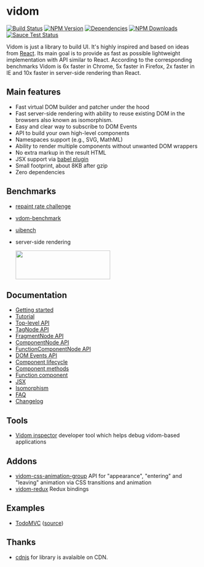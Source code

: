 # vidom
[![Build Status](https://img.shields.io/travis/dfilatov/vidom/master.svg?style=flat-square)](https://travis-ci.org/dfilatov/vidom/branches)
[![NPM Version](https://img.shields.io/npm/v/vidom.svg?style=flat-square)](https://www.npmjs.com/package/vidom)
[![Dependencies](https://img.shields.io/david/dfilatov/vidom.svg?style=flat-square)](https://david-dm.org/dfilatov/vidom)
[![NPM Downloads](https://img.shields.io/npm/dm/vidom.svg?style=flat-square)](https://www.npmjs.org/package/vidom)
[![Sauce Test Status](https://saucelabs.com/browser-matrix/dfilatov81.svg)](https://saucelabs.com/u/dfilatov81)

Vidom is just a library to build UI. It's highly inspired and based on ideas from [React](https://facebook.github.io/react/). Its main goal is to provide as fast as possible lightweight implementation with API similar to React. According to the corresponding benchmarks Vidom is 6x faster in Chrome, 5x faster in Firefox, 2x faster in IE and 10x faster in server-side rendering than React.

## Main features
  * Fast virtual DOM builder and patcher under the hood
  * Fast server-side rendering with ability to reuse existing DOM in the browsers also known as isomorphism.
  * Easy and clear way to subscribe to DOM Events
  * API to build your own high-level components
  * Namespaces support (e.g., SVG, MathML)
  * Ability to render multiple components without unwanted DOM wrappers
  * No extra markup in the result HTML
  * JSX support via [babel plugin](https://github.com/dfilatov/babel-plugin-vidom-jsx)
  * Small footprint, about 8KB after gzip
  * Zero dependencies
  
## Benchmarks
  * [repaint rate challenge](http://mathieuancelin.github.io/js-repaint-perfs/)
  * [vdom-benchmark](http://vdom-benchmark.github.io/vdom-benchmark/)
  * [uibench](https://localvoid.github.io/uibench/)
  * server-side rendering
    
    <img src="https://img-fotki.yandex.ru/get/169995/58414218.1/0_f9ded_4fd2985a_orig" width="246" height="75">

## Documentation
  * [Getting started](../../wiki/Getting-started)
  * [Tutorial](../../wiki/Tutorial)
  * [Top-level API](../../wiki/Top-Level-API)
  * [TagNode API](../../wiki/TagNode-API)
  * [FragmentNode API](../../wiki/FragmentNode-API)
  * [ComponentNode API](../../wiki/ComponentNode-API)
  * [FunctionComponentNode API](../../wiki/FunctionComponentNode-API)
  * [DOM Events API](../../wiki/DOM-Events-API)
  * [Component lifecycle](../../wiki/Component-lifecycle)
  * [Component methods](../../wiki/Component-methods)
  * [Function component](../../wiki/Function-Component)
  * [JSX](../../wiki/JSX)
  * [Isomorphism](../../wiki/Isomorphism)
  * [FAQ](../../wiki/FAQ)
  * [Changelog](../../releases)

## Tools
  * [Vidom inspector](https://github.com/dfilatov/vidom-inspector) developer tool which helps debug vidom-based applications
   
## Addons
  * [vidom-css-animation-group](https://github.com/dfilatov/vidom-css-animation-group) API for "appearance", "entering" and "leaving" animation via CSS transitions and animation
  * [vidom-redux](https://github.com/dfilatov/vidom-redux) Redux bindings 
 
## Examples
  * [TodoMVC](http://dfilatov.github.io/vidom-todomvc/) ([source](https://github.com/dfilatov/vidom-todomvc))
  
## Thanks
  * [cdnjs](https://github.com/cdnjs/cdnjs) for library is avalaible on CDN.
